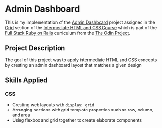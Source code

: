 # Admin Dashboard

This is my implementation of the [Admin Dashboard](https://www.theodinproject.com/lessons/intermediate-html-and-css-admin-dashboard) project assigned in the [Grid](https://www.theodinproject.com/paths/full-stack-ruby-on-rails/courses/intermediate-html-and-css#grid) section of the [Intermediate HTML and CSS Course](https://www.theodinproject.com/paths/full-stack-ruby-on-rails/courses/intermediate-html-and-css) which is part of the [Full Stack Ruby on Rails](https://www.theodinproject.com/paths/full-stack-ruby-on-rails) curriculum from the [The Odin Project](https://www.theodinproject.com).

## Project Description

The goal of this project was to apply intermediate HTML and CSS concepts by creating an admin dashboard layout that matches a given design. 

## Skills Applied

### CSS

* Creating web layouts with `display: grid`
* Arranging sections with grid template properties such as row, column, and area
* Using flexbox and grid together to create elaborate components
